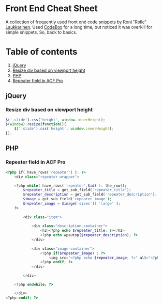 # Front End Cheat Sheet

A collection of frequently used front end code snippets by [Roni "Rolle" Laukkarinen](http://www.twitter.com/rolle). Used [CodeBox](http://www.shpakovski.com/codebox/) for a long time, but noticed it was overkill for simple snippets. So, back to basics.

# Table of contents

1. [jQuery](#jquery)
  1. [Resize div based on viewport height](#resize-div-based-on-viewport-height)
2. [PHP](#php)
  1. [Repeater field in ACF Pro](#repeater-field-in-acf-pro)

## jQuery

### Resize div based on viewport height

```javascript
$('.slide').css('height', window.innerHeight);
$(window).resize(function(){
    $('.slide').css('height', window.innerHeight);
});
```

## PHP

### Repeater field in ACF Pro

```php
<?php if( have_rows('repeater') ): ?>
    <div class="repeater wrapper">

    <?php while( have_rows('repeater',$id) ): the_row(); 
        $repeater_title = get_sub_field('repeater_title');
        $repeater_description = get_sub_field('repeater_description');
        $image = get_sub_field('repeater_image');
        $repeater_image = $image['sizes'][ 'large' ];
    ?>
    
        <div class="item">
    
            <div class="description-container">
                <h2><?php echo $repeater_title; ?></h2>
                <?php echo wpautop($repeater_description); ?>
            </div>
    
            <div class="image-container">
                <?php if($repeater_image) : ?>
                    <img src="<?php echo $repeater_image; ?>" alt="<?php echo $repeater_title; ?>" />
                <?php endif; ?>
            </div>
    
        </div>

    <?php endwhile; ?> 

    </div>
<?php endif; ?>
```